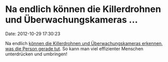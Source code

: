 Na endlich können die Killerdrohnen und Überwachungskameras \...
================================================================

Date: 2012-10-29 17:30:23

Na endlich [können die Killerdrohnen und Überwachungskameras erkennen,
was die Person gerade
tut](http://www.theverge.com/2012/10/28/3567048/carnegie-mellon-video-surveillance-action-recognition).
So kann man viel effizienter Menschen unterdrücken und umbringen!
